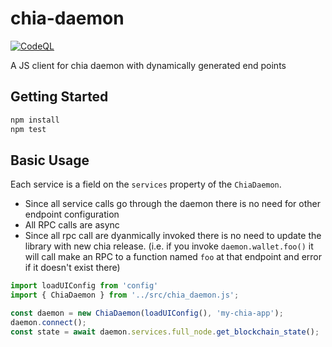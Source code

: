 # chia-daemon

[![CodeQL](https://github.com/dkackman/chia-daemon/actions/workflows/codeql-analysis.yml/badge.svg)](https://github.com/dkackman/chia-daemon/actions/workflows/codeql-analysis.yml)

A JS client for chia daemon with dynamically generated end points

## Getting Started

```bash
npm install
npm test
```

## Basic Usage

Each service is a field on the `services` property of the `ChiaDaemon`.

- Since all service calls go through the daemon there is no need for other endpoint configuration
- All RPC calls are async
- Since all rpc call are dyanmically invoked there is no need to update the library with new chia release.
(i.e. if you invoke `daemon.wallet.foo()` it will call make an RPC to a function named `foo` at that endpoint and error if it doesn't exist there)

```javascript
import loadUIConfig from 'config'
import { ChiaDaemon } from '../src/chia_daemon.js';

const daemon = new ChiaDaemon(loadUIConfig(), 'my-chia-app');
daemon.connect();
const state = await daemon.services.full_node.get_blockchain_state();

```
